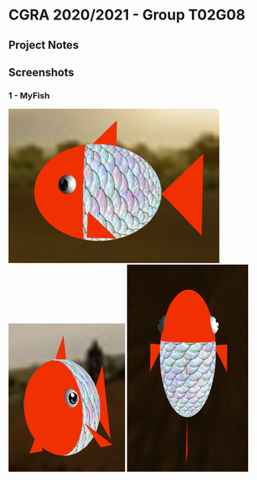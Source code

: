 # CGRA 2020/2021 - Group T02G08

## Project Notes



## Screenshots

### 1 - MyFish

![Screenshot 1](screenshots/proj-t2g8-1_3.png)
![Screenshot 1](screenshots/proj-t2g8-1_2.png)
![Screenshot 1](screenshots/proj-t2g8-1_1.png)
